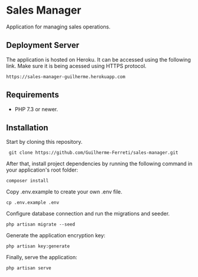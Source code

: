 # Sales Manager

Application for managing sales operations.

## Deployment Server

The application is hosted on Heroku. It can be accessed using the following link. Make sure it is being acessed using HTTPS protocol.

``https://sales-manager-guilherme.herokuapp.com``

## Requirements

* PHP 7.3 or newer.

## Installation

Start by cloning this repository. 

``` git clone https://github.com/Guilherme-Ferreti/sales-manager.git```

After that, install project dependencies by running the following command in your application's root folder:

```composer install```

Copy .env.example to create your own .env file.

```cp .env.example .env```

Configure database connection and run the migrations and seeder.

```php artisan migrate --seed```

Generate the application encryption key:

```php artisan key:generate```

Finally, serve the application:

```php artisan serve```